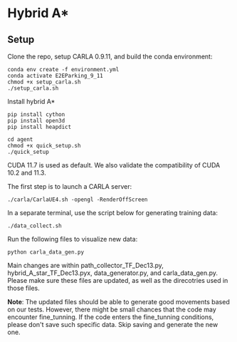 # Hybrid A*


## Setup

Clone the repo, setup CARLA 0.9.11, and build the conda environment:

```Shell
conda env create -f environment.yml
conda activate E2EParking_9_11
chmod +x setup_carla.sh
./setup_carla.sh
```
Install hybrid A*
```Shell
pip install cython
pip install open3d
pip install heapdict

cd agent
chmod +x quick_setup.sh
./quick_setup
```
CUDA 11.7 is used as default. We also validate the compatibility of CUDA 10.2 and 11.3.

The first step is to launch a CARLA server:

```Shell
./carla/CarlaUE4.sh -opengl -RenderOffScreen
```
In a separate terminal, use the script below for generating training data:
```Shell
./data_collect.sh
```

Run the following files to visualize new data:
```Shell
python carla_data_gen.py
```
Main changes are within path_collector_TF_Dec13.py, hybrid_A_star_TF_Dec13.pyx, data_generator.py, and carla_data_gen.py. Please make sure these files are updated, as well as the direcotries used in those files.

**Note**: The updated files should be able to generate good movements based on our tests. However, there might be small chances that the code may encounter fine_tunning. If the code enters the fine_tunning conditions, please don't save such specific data. Skip saving and generate the new one. 
